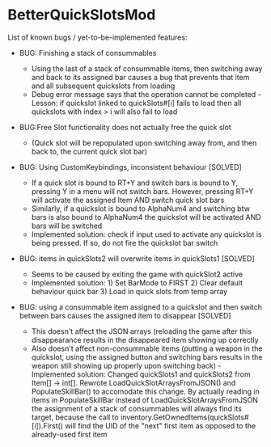 # BetterQuickSlotsMod

List of known bugs / yet-to-be-implemented features:

- BUG: Finishing a stack of consummables
	- Using the last of a stack of consummable items, then switching away and back to its assigned bar causes a bug that prevents that item and all subsequent quickslots from loading
	- Debug error message says that the operation cannot be completed - Lesson: if quickslot linked to quickSlots#[i] fails to load then all quickslots with index > i will also fail to load

- BUG:Free Slot functionality does not actually free the quick slot
	- (Quick slot will be repopulated upon switching away from, and then back to, the current quick slot bar)
	
- BUG: Using CustomKeybindings, inconsistent behaviour [SOLVED]
	- If a quick slot is bound to RT+Y and switch bars is bound to Y, pressing Y in a menu will not switch bars.  However, pressing RT+Y
		will activate the assigned Item AND switch quick slot bars
	- Similarly, if a quickslot is bound to AlphaNum4 and switching btw bars is also bound to AlphaNum4 the quickslot will be activated AND bars will be switched
	- Implemented solution: check if input used to activate any quickslot is being pressed.  If so, do not fire the quickslot bar switch

- BUG: items in quickSlots2 will overwrite items in quickSlots1 [SOLVED]
	- Seems to be caused by exiting the game with quickSlot2 active
	- Implemented solution: 1) Set BarMode to FIRST 2) Clear default behaviour quick bar 3) Load in quick slots from temp array
	
- BUG: using a consummable item assigned to a quickslot and then switch between bars causes the assigned item to disappear [SOLVED]
	- This doesn't affect the JSON arrays (reloading the game after this disappearance results in the disappeared item showing up correctly
	- Also doesn't affect non-consummable items (putting a weapon in the quickslot, using the assigned button and switching bars results in the weapon still showing up properly
		upon switching back)
	-Implemented solution: Changed quickSlots1 and quickSlots2 from Item[] -> int[].  Rewrote LoadQuickSlotArraysFromJSON() and PopulateSkillBar() to accomodate this change.
		By actually reading in items in PopulateSkillBar instead of LoadQuickSlotArraysFromJSON the assignment of a stack of consummables will always find its target, because the call to
		inventory.GetOwnedItems(quickSlots#[i]).First() will find the UID of the "next" first item as opposed to the already-used first item

